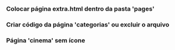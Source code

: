 ### Colocar página extra.html dentro da pasta 'pages'

### Criar código da página 'categorias' ou excluir o arquivo

### Página 'cinema' sem ícone

